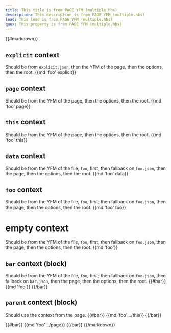 ```yaml
---
title: This title is from PAGE YFM (multiple.hbs)
description: This description is from PAGE YFM (multiple.hbs)
lead: This lead is from PAGE YFM (multiple.hbs)
quux: This property is from PAGE YFM (multiple.hbs)
---
```

{{#markdown}}
## `explicit` context
Should be from `explicit.json`, then the YFM of the page, then the options, then the root.
{{md 'foo' explicit}}


## `page` context
Should be from the YFM of the page, then the options, then the root.
{{md 'foo' page}}


## `this` context
Should be from the YFM of the page, then the options, then the root.
{{md 'foo' this}}


## `data` context
Should be from the YFM of the file, `foo`, first; then fallback on `foo.json`, then the page, then the options, then the root.
{{md 'foo' data}}


## `foo` context
Should be from the YFM of the file, `foo`, first; then fallback on `foo.json`, then the page, then the options, then the root.
{{md 'foo' foo}}


# empty context
Should be from the YFM of the file, `foo`, first; then fallback on `foo.json`, then the page, then the options, then the root.
{{md 'foo'}}


## `bar` context (block)
Should be from the YFM of the file, `foo`, first; then fallback on `foo.json`, then fallback on `bar.json`, then the page, then the options, then the root.
{{#bar}}
  {{md 'foo'}}
{{/bar}}

## `parent` context (block)
Should use the context from the page.
{{#bar}}
  {{md 'foo' ../this}}
{{/bar}}

{{#bar}}
  {{md 'foo' ../page}}
{{/bar}}
{{/markdown}}
